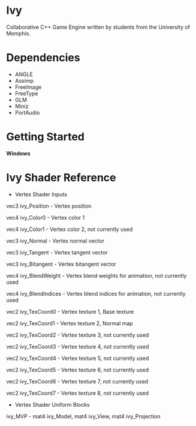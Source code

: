 # Ivy
Collaborative C++ Game Engine written by students from the University of Memphis. 

# Dependencies 
* ANGLE
* Assimp
* FreeImage
* FreeType
* GLM
* Miniz
* PortAudio 

# Getting Started
**Windows** 

# Ivy Shader Reference
* Vertex Shader Inputs

vec3 ivy_Position - Vertex position

vec4 ivy_Color0 - Vertex color 1

vec4 ivy_Color1 - Vertex color 2, not currently used

vec3 ivy_Normal - Vertex normal vector

vec3 ivy_Tangent - Vertex tangent vector

vec3 ivy_Bitangent - Vertex bitangent vector

vec4 ivy_BlendWeight - Vertex blend weights for animation, not currently used

vec4 ivy_BlendIndices - Vertex blend indices for animation, not currently used

vec2 ivy_TexCoord0 - Vertex texture 1, Base texture

vec2 ivy_TexCoord1 - Vertex texture 2, Normal map

vec2 ivy_TexCoord2 - Vertex texture 3, not currently used

vec2 ivy_TexCoord3 - Vertex texture 4, not currently used

vec2 ivy_TexCoord4 - Vertex texture 5, not currently used

vec2 ivy_TexCoord5 - Vertex texture 6, not currently used

vec2 ivy_TexCoord6 - Vertex texture 7, not currently used

vec2 ivy_TexCoord7 - Vertex texture 8, not currently used

* Vertex Shader Uniform Blocks

ivy_MVP - mat4 ivy_Model, mat4 ivy_View, mat4 ivy_Projection
